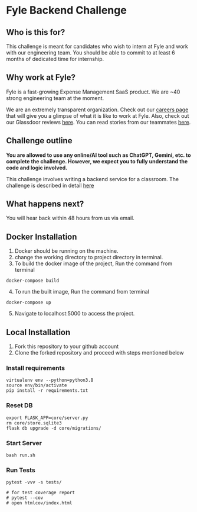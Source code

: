 # Fyle Backend Challenge

## Who is this for?

This challenge is meant for candidates who wish to intern at Fyle and work with our engineering team. You should be able to commit to at least 6 months of dedicated time for internship.

## Why work at Fyle?

Fyle is a fast-growing Expense Management SaaS product. We are ~40 strong engineering team at the moment. 

We are an extremely transparent organization. Check out our [careers page](https://careers.fylehq.com) that will give you a glimpse of what it is like to work at Fyle. Also, check out our Glassdoor reviews [here](https://www.glassdoor.co.in/Reviews/Fyle-Reviews-E1723235.htm). You can read stories from our teammates [here](https://stories.fylehq.com).


## Challenge outline

**You are allowed to use any online/AI tool such as ChatGPT, Gemini, etc. to complete the challenge. However, we expect you to fully understand the code and logic involved.**

This challenge involves writing a backend service for a classroom. The challenge is described in detail [here](./Application.md)


## What happens next?

You will hear back within 48 hours from us via email. 

## Docker Installation
1. Docker should be running on the machine.
2. change the working directory to project directory in terminal.
3. To build the docker image of the project, Run the command from terminal 
```
docker-compose build
```
4. To run the built image, Run the command from terminal
```
docker-compose up
```
5. Navigate to localhost:5000 to access the project.

## Local Installation

1. Fork this repository to your github account
2. Clone the forked repository and proceed with steps mentioned below

### Install requirements

```
virtualenv env --python=python3.8
source env/bin/activate
pip install -r requirements.txt
```
### Reset DB

```
export FLASK_APP=core/server.py
rm core/store.sqlite3
flask db upgrade -d core/migrations/
```
### Start Server

```
bash run.sh
```
### Run Tests

```
pytest -vvv -s tests/

# for test coverage report
# pytest --cov
# open htmlcov/index.html
```
